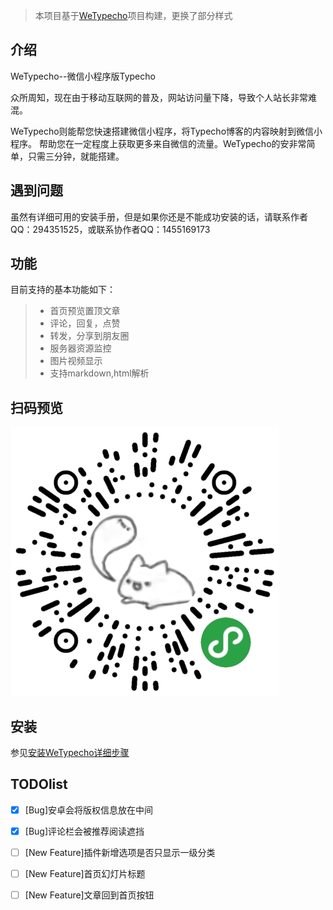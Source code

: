 
>本项目基于[WeTypecho](https://github.com/MingliangLu/WeTypecho)项目构建，更换了部分样式

## 介绍
WeTypecho--微信小程序版Typecho  

众所周知，现在由于移动互联网的普及，网站访问量下降，导致个人站长非常难混。

WeTypecho则能帮您快速搭建微信小程序，将Typecho博客的内容映射到微信小程序。
帮助您在一定程度上获取更多来自微信的流量。WeTypecho的安非常简单，只需三分钟，就能搭建。

## 遇到问题
虽然有详细可用的安装手册，但是如果你还是不能成功安装的话，请联系作者QQ：294351525，或联系协作者QQ：1455169173

## 功能
目前支持的基本功能如下：
> * 首页预览置顶文章
> * 评论，回复，点赞
> * 转发，分享到朋友圈
> * 服务器资源监控  
> * 图片视频显示
> * 支持markdown,html解析

## 扫码预览
![idealclover.jpg][3]

## 安装
参见[安装WeTypecho详细步骤][5]

## TODOlist
- [x] [Bug]安卓会将版权信息放在中间
- [x] [Bug]评论栏会被推荐阅读遮挡
- [ ] [New Feature]插件新增选项是否只显示一级分类
- [ ] [New Feature]首页幻灯片标题
- [ ] [New Feature]文章回到首页按钮

  [1]: https://2012.pro/index.php/20180818/cid=124.html
  [2]: https://github.com/MingliangLu/WeTypecho
  [3]: qrcode.png
  [5]: https://2012.pro/index.php/20180811/cid=77.html
  [6]: https://github.com/idealclover/idealclover-WeTypecho
